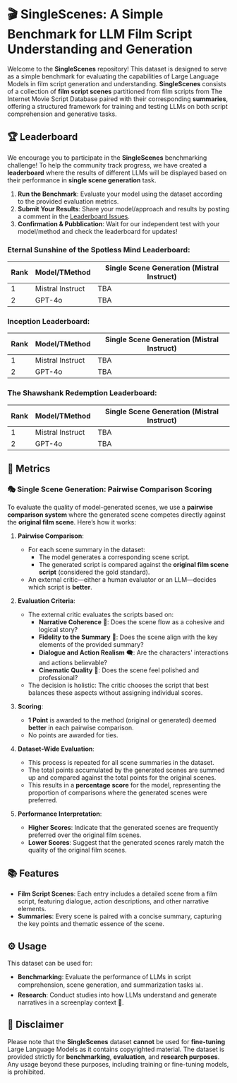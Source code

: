 # 🎬 SingleScenes: A Simple Benchmark for LLM Film Script Understanding and Generation

Welcome to the **SingleScenes** repository! This dataset is designed to serve as a simple benchmark for evaluating the capabilities of Large Language Models in film script generation and understanding. **SingleScenes** consists of a collection of **film script scenes** partitioned from film scripts from The Internet Movie Script Database paired with their corresponding **summaries**, offering a structured framework for training and testing LLMs on both script comprehension and generative tasks.

## 🏆 Leaderboard

We encourage you to participate in the **SingleScenes** benchmarking challenge! To help the community track progress, we have created a **leaderboard** where the results of different LLMs will be displayed based on their performance in **single scene generation** task.

1. **Run the Benchmark**: Evaluate your model using the dataset according to the provided evaluation metrics.
2. **Submit Your Results**: Share your model/approach and results by posting a comment in the [Leaderboard Issues](https://github.com/yourusername/SingleScenes/issues).
3. **Confirmation & Pubblication**: Wait for our independent test with your model/method and check the leaderboard for updates!

### **Eternal Sunshine of the Spotless Mind** Leaderboard:

| Rank | Model/TMethod      | Single Scene Generation (Mistral Instruct) |
|------|--------------------|--------------------------------------------|
| 1    | Mistral Instruct   | TBA                                        |
| 2    | GPT-4o             | TBA                                        |

### **Inception** Leaderboard:

| Rank | Model/TMethod      | Single Scene Generation (Mistral Instruct) |
|------|--------------------|--------------------------------------------|
| 1    | Mistral Instruct   | TBA                                        |
| 2    | GPT-4o             | TBA                                        |

### **The Shawshank Redemption** Leaderboard:

| Rank | Model/TMethod      | Single Scene Generation (Mistral Instruct) |
|------|--------------------|--------------------------------------------|
| 1    | Mistral Instruct   | TBA                                        |
| 2    | GPT-4o             | TBA                                        |

## 📏 Metrics

### 🎭 Single Scene Generation: Pairwise Comparison Scoring

To evaluate the quality of model-generated scenes, we use a **pairwise comparison system** where the generated scene competes directly against the **original film scene**. Here’s how it works:

1. **Pairwise Comparison**:
   - For each scene summary in the dataset:
     - The model generates a corresponding scene script.
     - The generated script is compared against the **original film scene script** (considered the gold standard).
   - An external critic—either a human evaluator or an LLM—decides which script is **better**.

2. **Evaluation Criteria**:
   - The external critic evaluates the scripts based on:
     - **Narrative Coherence** 🧩: Does the scene flow as a cohesive and logical story?
     - **Fidelity to the Summary** 🎯: Does the scene align with the key elements of the provided summary?
     - **Dialogue and Action Realism** 🗨️: Are the characters' interactions and actions believable?
     - **Cinematic Quality** 🎥: Does the scene feel polished and professional?
   - The decision is holistic: The critic chooses the script that best balances these aspects without assigning individual scores.

3. **Scoring**:
   - **1 Point** is awarded to the method (original or generated) deemed **better** in each pairwise comparison.
   - No points are awarded for ties.

4. **Dataset-Wide Evaluation**:
   - This process is repeated for all scene summaries in the dataset.
   - The total points accumulated by the generated scenes are summed up and compared against the total points for the original scenes.
   - This results in a **percentage score** for the model, representing the proportion of comparisons where the generated scenes were preferred.

5. **Performance Interpretation**:
   - **Higher Scores**: Indicate that the generated scenes are frequently preferred over the original film scenes.
   - **Lower Scores**: Suggest that the generated scenes rarely match the quality of the original film scenes.


## 📚 Features

- **Film Script Scenes**: Each entry includes a detailed scene from a film script, featuring dialogue, action descriptions, and other narrative elements.
- **Summaries**: Every scene is paired with a concise summary, capturing the key points and thematic essence of the scene.

## ⚙️ Usage

This dataset can be used for:

- **Benchmarking**: Evaluate the performance of LLMs in script comprehension, scene generation, and summarization tasks 📊.
- **Research**: Conduct studies into how LLMs understand and generate narratives in a screenplay context 🔬.

## 🚫 Disclaimer

Please note that the **SingleScenes** dataset **cannot** be used for **fine-tuning** Large Language Models as it contains copyrighted material. The dataset is provided strictly for **benchmarking**, **evaluation**, and **research purposes**. Any usage beyond these purposes, including training or fine-tuning models, is prohibited.



